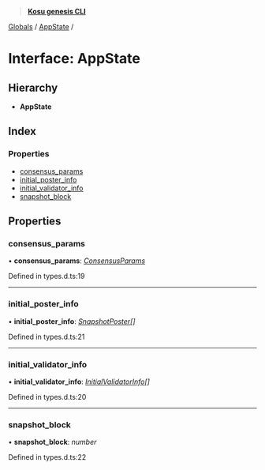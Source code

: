 > **[Kosu genesis CLI](../README.md)**

[Globals](../globals.md) / [AppState](appstate.md) /

# Interface: AppState

## Hierarchy

-   **AppState**

## Index

### Properties

-   [consensus_params](appstate.md#consensus_params)
-   [initial_poster_info](appstate.md#initial_poster_info)
-   [initial_validator_info](appstate.md#initial_validator_info)
-   [snapshot_block](appstate.md#snapshot_block)

## Properties

### consensus_params

• **consensus_params**: _[ConsensusParams](consensusparams.md)_

Defined in types.d.ts:19

---

### initial_poster_info

• **initial_poster_info**: _[SnapshotPoster](snapshotposter.md)[]_

Defined in types.d.ts:21

---

### initial_validator_info

• **initial_validator_info**: _[InitialValidatorInfo](initialvalidatorinfo.md)[]_

Defined in types.d.ts:20

---

### snapshot_block

• **snapshot_block**: _number_

Defined in types.d.ts:22
